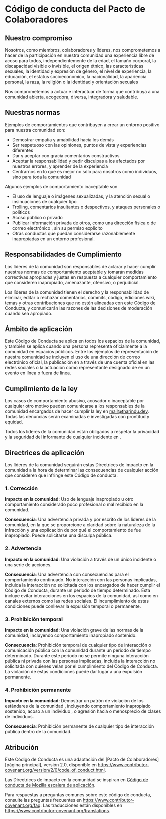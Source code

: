 # Código de conducta del Pacto de Colaboradores

## Nuestro compromiso

Nosotros, como miembros, colaboradores y líderes, nos comprometemos a hacer de la participación en nuestra comunidad
una experiencia libre de acoso para todos, independientemente de la edad, el tamaño
corporal, la discapacidad visible o invisible, el origen étnico, las características sexuales, la identidad y expresión de género, el nivel de experiencia, la educación, el estatus socioeconómico,
la nacionalidad, la apariencia personal, la raza, la religión o la identidad y orientación sexuales

Nos comprometemos a actuar e interactuar de forma que contribuya a una comunidad abierta, acogedora,
diversa, integradora y saludable.

## Nuestras normas

Ejemplos de comportamientos que contribuyen a crear un entorno positivo para nuestra comunidad
son:

- Demostrar empatía y amabilidad hacia los demás
- Ser respetuoso con las opiniones, puntos de vista y experiencias diferentes
- Dar y aceptar con gracia comentarios constructivos
- Aceptar la responsabilidad y pedir disculpas a los afectados por nuestros errores,
 y aprender de la experiencia
- Centrarnos en lo que es mejor no sólo para nosotros como individuos, sino para toda la comunidad

Algunos ejemplos de comportamiento inaceptable son

- El uso de lenguaje o imágenes sexualizadas, y la atención sexual o
 insinuaciones de cualquier tipo
- Trolling, comentarios insultantes o despectivos, y ataques personales o políticos
- Acoso público o privado
- Publicar información privada de otros, como una dirección física o de correo electrónico
, sin su permiso explícito
- Otras conductas que puedan considerarse razonablemente inapropiadas en un
 entorno profesional.

## Responsabilidades de Cumplimiento

Los líderes de la comunidad son responsables de aclarar y hacer cumplir nuestras normas de
comportamiento aceptable y tomarán medidas correctivas apropiadas y justas en
respuesta a cualquier comportamiento que consideren inapropiado, amenazante, ofensivo,
o perjudicial.

Los líderes de la comunidad tienen el derecho y la responsabilidad de eliminar, editar o rechazar
comentarios, commits, código, ediciones wiki, temas y otras contribuciones que
no estén alineadas con este Código de Conducta, y comunicarán las razones de las decisiones de moderación
cuando sea apropiado.

## Ámbito de aplicación

Este Código de Conducta se aplica en todos los espacios de la comunidad, y también se aplica cuando
una persona representa oficialmente a la comunidad en espacios públicos.
Entre los ejemplos de representación de nuestra comunidad se incluyen el uso de una dirección de correo electrónico oficial, la publicación en
a través de una cuenta oficial en las redes sociales o la actuación como representante designado de
en un evento en línea o fuera de línea.

## Cumplimiento de la ley

Los casos de comportamiento abusivo, acosador o inaceptable por cualquier otro motivo pueden comunicarse
a los responsables de la comunidad encargados de hacer cumplir la ley en
mail@tharindu.dev.
Todas las denuncias serán examinadas e investigadas con prontitud y equidad.

Todos los líderes de la comunidad están obligados a respetar la privacidad y la seguridad del informante de cualquier incidente en
.

## Directrices de aplicación

Los líderes de la comunidad seguirán estas Directrices de impacto en la comunidad a la hora de determinar
las consecuencias de cualquier acción que consideren que infringe este Código de conducta:

### 1. Corrección

**Impacto en la comunidad**: Uso de lenguaje inapropiado u otro comportamiento considerado
poco profesional o mal recibido en la comunidad.

**Consecuencia**: Una advertencia privada y por escrito de los líderes de la comunidad, en la que se proporcione a
claridad sobre la naturaleza de la infracción y una explicación de por qué el comportamiento de
fue inapropiado. Puede solicitarse una disculpa pública.

### 2. Advertencia

**Impacto en la comunidad**: Una violación a través de un único incidente o una serie
de acciones.

**Consecuencia**: Una advertencia con consecuencias para el comportamiento continuado. No
interacción con las personas implicadas, incluida la interacción no solicitada con
los encargados de hacer cumplir el Código de Conducta, durante un periodo de tiempo determinado. Esta
incluye evitar interacciones en los espacios de la comunidad, así como en canales externos
como las redes sociales. El incumplimiento de estas condiciones puede conllevar la expulsión temporal o permanente.

### 3. Prohibición temporal

**Impacto en la comunidad**: Una violación grave de las normas de la comunidad, incluyendo
comportamiento inapropiado sostenido.

**Consecuencia**: Prohibición temporal de cualquier tipo de interacción o comunicación pública
con la comunidad durante un periodo de tiempo determinado. Durante este periodo no se permite ninguna interacción pública ni privada con las personas implicadas, incluida la interacción no solicitada
con quienes velan por el cumplimiento del Código de Conducta.
La violación de estas condiciones puede dar lugar a una expulsión permanente.

### 4. Prohibición permanente

**Impacto en la comunidad**: Demostrar un patrón de violación de los estándares de la comunidad
, incluyendo comportamiento inapropiado sostenido, acoso a un individuo
, o agresión hacia o menosprecio de clases de individuos.

**Consecuencia**: Prohibición permanente de cualquier tipo de interacción pública dentro de
la comunidad.

## Atribución

Este Código de Conducta es una adaptación del [Pacto de Colaboradores][página principal],
versión 2.0, disponible en
https://www.contributor-covenant.org/version/2/0/code_of_conduct.html.

Las Directrices de impacto en la comunidad se inspiran en [Código de conducta de Mozilla
escalera de aplicación](https://github.com/mozilla/diversity).

[página de inicio]: https://www.contributor-covenant.org

Para respuestas a preguntas comunes sobre este código de conducta, consulte las preguntas frecuentes en
https://www.contributor-covenant.org/faq. Las traducciones están disponibles en
https://www.contributor-covenant.org/translations.

